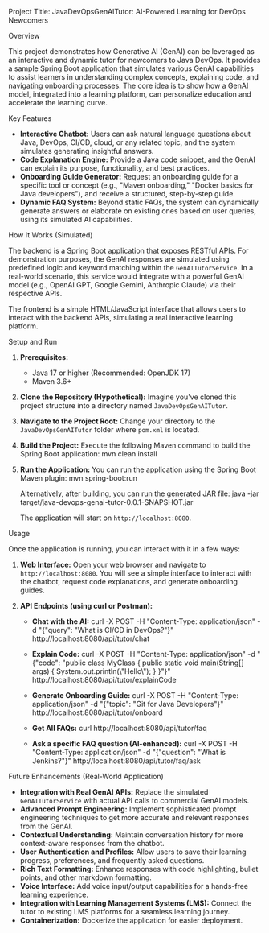 Project Title: JavaDevOpsGenAITutor: AI-Powered Learning for DevOps Newcomers

Overview

This project demonstrates how Generative AI (GenAI) can be leveraged as an interactive and dynamic tutor for newcomers to Java DevOps. It provides a sample Spring Boot application that simulates various GenAI capabilities to assist learners in understanding complex concepts, explaining code, and navigating onboarding processes. The core idea is to show how a GenAI model, integrated into a learning platform, can personalize education and accelerate the learning curve.

Key Features

*   **Interactive Chatbot:** Users can ask natural language questions about Java, DevOps, CI/CD, cloud, or any related topic, and the system simulates generating insightful answers.
*   **Code Explanation Engine:** Provide a Java code snippet, and the GenAI can explain its purpose, functionality, and best practices.
*   **Onboarding Guide Generator:** Request an onboarding guide for a specific tool or concept (e.g., "Maven onboarding," "Docker basics for Java developers"), and receive a structured, step-by-step guide.
*   **Dynamic FAQ System:** Beyond static FAQs, the system can dynamically generate answers or elaborate on existing ones based on user queries, using its simulated AI capabilities.

How It Works (Simulated)

The backend is a Spring Boot application that exposes RESTful APIs. For demonstration purposes, the GenAI responses are simulated using predefined logic and keyword matching within the `GenAITutorService`. In a real-world scenario, this service would integrate with a powerful GenAI model (e.g., OpenAI GPT, Google Gemini, Anthropic Claude) via their respective APIs.

The frontend is a simple HTML/JavaScript interface that allows users to interact with the backend APIs, simulating a real interactive learning platform.

Setup and Run

1.  **Prerequisites:**
    *   Java 17 or higher (Recommended: OpenJDK 17)
    *   Maven 3.6+

2.  **Clone the Repository (Hypothetical):**
    Imagine you've cloned this project structure into a directory named `JavaDevOpsGenAITutor`.

3.  **Navigate to the Project Root:**
    Change your directory to the `JavaDevOpsGenAITutor` folder where `pom.xml` is located.

4.  **Build the Project:**
    Execute the following Maven command to build the Spring Boot application:
    mvn clean install

5.  **Run the Application:**
    You can run the application using the Spring Boot Maven plugin:
    mvn spring-boot:run

    Alternatively, after building, you can run the generated JAR file:
    java -jar target/java-devops-genai-tutor-0.0.1-SNAPSHOT.jar

    The application will start on `http://localhost:8080`.

Usage

Once the application is running, you can interact with it in a few ways:

1.  **Web Interface:**
    Open your web browser and navigate to `http://localhost:8080`. You will see a simple interface to interact with the chatbot, request code explanations, and generate onboarding guides.

2.  **API Endpoints (using curl or Postman):**

    *   **Chat with the AI:**
        curl -X POST -H "Content-Type: application/json" -d "{\"query\": \"What is CI/CD in DevOps?\"}" http://localhost:8080/api/tutor/chat

    *   **Explain Code:**
        curl -X POST -H "Content-Type: application/json" -d "{\"code\": \"public class MyClass { public static void main(String[] args) { System.out.println(\\\"Hello\\\"); } }\"}" http://localhost:8080/api/tutor/explainCode

    *   **Generate Onboarding Guide:**
        curl -X POST -H "Content-Type: application/json" -d "{\"topic\": \"Git for Java Developers\"}" http://localhost:8080/api/tutor/onboard

    *   **Get All FAQs:**
        curl http://localhost:8080/api/tutor/faq

    *   **Ask a specific FAQ question (AI-enhanced):**
        curl -X POST -H "Content-Type: application/json" -d "{\"question\": \"What is Jenkins?\"}" http://localhost:8080/api/tutor/faq/ask

Future Enhancements (Real-World Application)

*   **Integration with Real GenAI APIs:** Replace the simulated `GenAITutorService` with actual API calls to commercial GenAI models.
*   **Advanced Prompt Engineering:** Implement sophisticated prompt engineering techniques to get more accurate and relevant responses from the GenAI.
*   **Contextual Understanding:** Maintain conversation history for more context-aware responses from the chatbot.
*   **User Authentication and Profiles:** Allow users to save their learning progress, preferences, and frequently asked questions.
*   **Rich Text Formatting:** Enhance responses with code highlighting, bullet points, and other markdown formatting.
*   **Voice Interface:** Add voice input/output capabilities for a hands-free learning experience.
*   **Integration with Learning Management Systems (LMS):** Connect the tutor to existing LMS platforms for a seamless learning journey.
*   **Containerization:** Dockerize the application for easier deployment.
